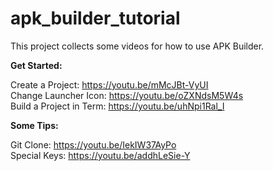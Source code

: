 # apk_builder_tutorial
This project collects some videos for how to use APK Builder.

**Get Started:**
  
Create a Project:
https://youtu.be/mMcJBt-VyUI  
Change Launcher Icon:
https://youtu.be/oZXNdsM5W4s  
Build a Project in Term:
https://youtu.be/uhNpi1Ral_I

**Some Tips:**

Git Clone:
https://youtu.be/IekIW37AyPo  
Special Keys:
https://youtu.be/addhLeSie-Y  
